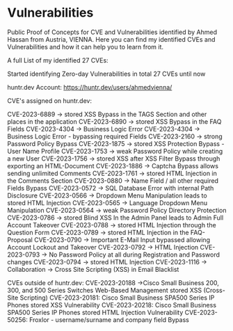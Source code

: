 # Vulnerabilities
Public Proof of Concepts for CVE and Vulnerabilities identified by Ahmed Hassan from Austria, VIENNA. Here you can find my identified CVEs and Vulnerabilities and how it can help you to learn from it. 

A full List of my identified 27 CVEs:

Started identifying Zero-day Vulnerabilities in total 27 CVEs until now

huntr.dev Account: https://huntr.dev/users/ahmedvienna/

CVE's assigned on huntr.dev:

CVE-2023-6889 -> stored XSS Bypass in the TAGS Section and other places in the application
CVE-2023-6890 -> stored XSS Bypass in the FAQ Fields
CVE-2023-4304 -> Business Logic Error
CVE-2023-4304 -> Business Logic Error - bypassing required Fields
CVE-2023-2160 -> strong Password Policy Bypass 
CVE-2023-1875 -> stored XSS Protection Bypass - User Name Profile
CVE-2023-1753 -> weak Password Policy while creating a new User
CVE-2023-1756 -> stored XSS after XSS Filter Bypass through exporting an HTML-Document
CVE-2023-1886 -> Captcha Bypass allows sending unlimited Comments 
CVE-2023-1761 -> stored HTML Injection in the Comments Section
CVE-2023-0880 -> Name Field / all other required Fields Bypass 
CVE-2023-0572 -> SQL Database Error with internal Path Disclosure
CVE-2023-0566 -> Dropdown Menu Manipulation leads to stored HTML Injection
CVE-2023-0565 -> Language Dropdown Menu Manipulation
CVE-2023-0564 -> weak Password Policy Directory Protection
CVE-2023-0786 -> stored Blind XSS In the Admin Panel leads to Admin Full Account Takeover
CVE-2023-0788 -> stored HTML Injection through the Question Form
CVE-2023-0789 -> stored HTML Injection in the FAQ-Proposal 
CVE-2023-0790 -> Important E-Mail Input bypassed allowing Account Lockout and Takeover
CVE-2023-0792 -> HTML Injection
CVE-2023-0793 -> No Password Policy at all during Registration and Password changes
CVE-2023-0794 -> stored HTML Injection
CVE-2023-1116 -> Collaboration -> Cross Site Scripting (XSS) in Email Blacklist

CVEs outside of huntr.dev:
CVE-2023-20188 ->Cisco Small Business 200, 300, and 500 Series Switches Web-Based Management stored XSS (Cross-Site Scripting)
CVE-2023-20181: Cisco Small Business SPA500 Series IP Phones stored XSS Vulnerability
CVE-2023-20218: Cisco Small Business SPA500 Series IP Phones stored HTML Injection Vulnerability
CVE-2023-50256: Froxlor - username/surname and company field Bypass
